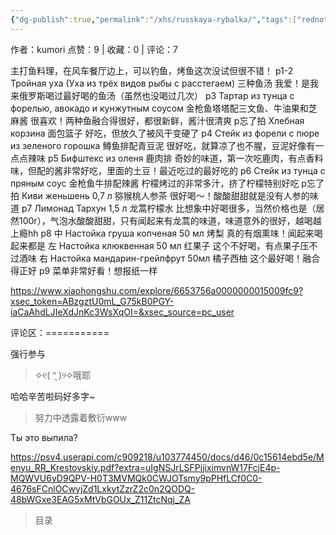 ```yaml
---
{"dg-publish":true,"permalink":"/xhs/russkaya-rybalka/","tags":["rednote","圣彼得堡"],"created":"2025-03-17T18:24:35.776+08:00","updated":"2025-03-19T21:42:43.339+08:00"}
---
```


作者：kumori
点赞：9   |   收藏：0   |   评论：7

主打鱼料理，在风车餐厅边上，可以钓鱼，烤鱼这次没试但很不错！
p1-2 Тройная уха (Уха из трёх видов рыбы с расстегаем) 三种鱼汤 我爱！是我来俄罗斯喝过最好喝的鱼汤（虽然也没喝过几次）
p3 Тартар из тунца с форелью, авокадо и кунжутным соусом 金枪鱼塔塔配三文鱼、牛油果和芝麻酱 很喜欢！两种鱼融合得很好，都很新鲜，酱汁很清爽
p忘了拍 Хлебная корзина 面包篮子 好吃，但放久了被风干变硬了
p4 Стейк из форели с пюре из зеленого горошка 鳟鱼排配青豆泥 很好吃，就算凉了也不腥，豆泥好像有一点点辣味
p5 Бифштекс из оленя 鹿肉排 奇妙的味道，第一次吃鹿肉，有点香料味，但配的酱非常好吃，里面的土豆！最近吃过的最好吃的
p6 Стейк из тунца с пряным соус 金枪鱼牛排配辣酱 柠檬烤过的非常多汁，挤了柠檬特别好吃
p忘了拍 Киви женьшень 0,7 л 猕猴桃人参茶 很好喝～！酸酸甜甜就是没有人参的味道
p7 Лимонад Тархун 1,5 л 龙蒿柠檬水 比想象中好喝很多，当然价格也是（居然100r），气泡水酸酸甜甜，只有闻起来有龙蒿的味道，味道意外的很好，越喝越上瘾hh
p8 中 Настойка груша копченая 50 мл 烤梨 真的有烟熏味！闻起来喝起来都是
左 Настойка клюквенная 50 мл 红果子 这个不好喝，有点果子压不过酒味
右 Настойка мандарин-грейпфрут 50мл 橘子西柚 这个最好喝！融合得正好
p9 菜单非常好看！想报纸一样

https://www.xiaohongshu.com/explore/6653756a0000000015009fc9?xsec_token=ABzgztU0mL_G75kB0PGY-iaCaAhdLJIeXdJnKc3WsXqOI=&xsec_source=pc_user

评论区：===========

强行参与

> ✧୧( "̮ )୨✧哦耶

哈哈辛苦啦码好多字~

> 努力中透露着敷衍www

Ты это выпила?

https://psv4.userapi.com/c909218/u103774450/docs/d46/0c15614ebd5e/Menyu_RR_Krestovskiy.pdf?extra=uIgNSJrLSFPjjiximvnW17FcjE4p-MQWVU6yD9QPV-H0T3MVMQk0CWJOTsmy9pPHfLCf0C0-4676sFCnlOCwyjZd1LxkytZzrZ2c0n2QODQ-48bWGxe3EAG5xMtVbGOUx_Z11ZtcNqj_ZA

> 目录